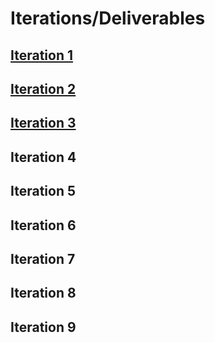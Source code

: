 # Iterations/Deliverables

## [Iteration 1](./#iteration-1)

## [Iteration 2](iteration-2.md#iteration-2-deliverables)

## [Iteration 3](iteration-3.md)

## Iteration 4

## Iteration 5

## Iteration 6

## Iteration 7

## Iteration 8

## Iteration 9





